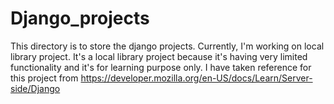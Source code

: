 # Django_projects

This directory is to store the django projects. Currently, I'm working on local library project. It's a local library project because it's having very limited functionality and it's for learning purpose only. I have taken reference for this project from https://developer.mozilla.org/en-US/docs/Learn/Server-side/Django

